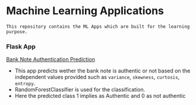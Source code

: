# Machine Learning Applications
  `This repository contains the ML Apps which are built for the learning purpose.`
  
### Flask App
 [Bank Note Authentication Prediction]() 
 * This app predicts wether the bank note is authentic or not based on the independent values provided such as `variance`, `skewness`, `curtosis`, `entropy`.
 * RandomForestClassifier is used for the classification.
 * Here the predicted class 1 implies as Authentic and 0 as not authentic
 

